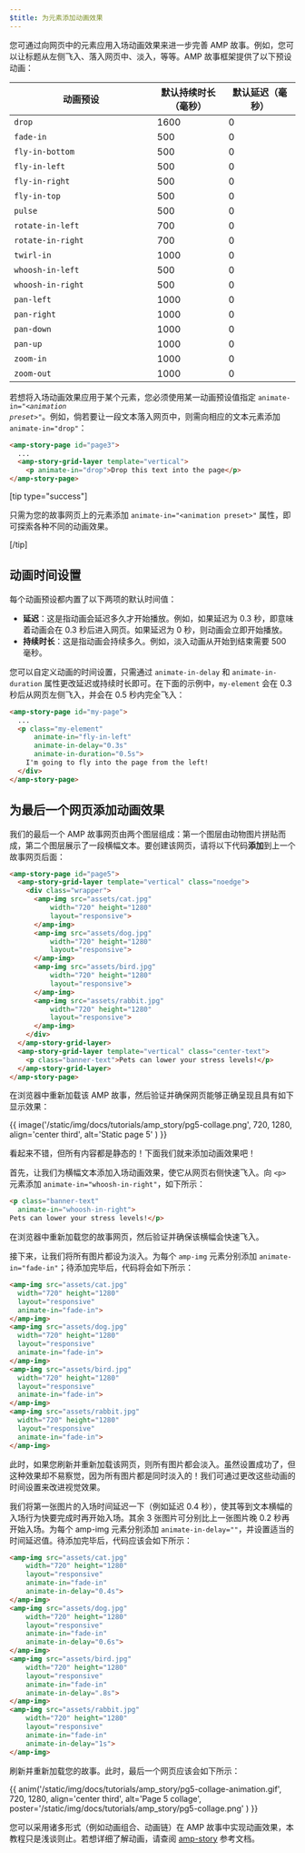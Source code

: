 ```yaml
---
$title: 为元素添加动画效果
---
```


您可通过向网页中的元素应用入场动画效果来进一步完善 AMP 故事。例如，您可以让标题从左侧飞入、落入网页中、淡入，等等。AMP 故事框架提供了以下预设动画：

<table>
<thead>
<tr>
  <th width="50%">动画预设</th>
  <th width="25%">默认持续时长（毫秒）</th>
  <th width="25%">默认延迟（毫秒）</th>
</tr>
</thead>
<tbody>
<tr>
  <td><code>drop</code></td>
  <td>1600</td>
  <td>0</td>
</tr>
<tr>
  <td><code>fade-in</code></td>
  <td>500</td>
  <td>0</td>
</tr>
<tr>
  <td><code>fly-in-bottom</code></td>
  <td>500</td>
  <td>0</td>
</tr>
<tr>
  <td><code>fly-in-left</code></td>
  <td>500</td>
  <td>0</td>
</tr>
<tr>
  <td><code>fly-in-right</code></td>
  <td>500</td>
  <td>0</td>
</tr>
<tr>
  <td><code>fly-in-top</code></td>
  <td>500</td>
  <td>0</td>
</tr>
<tr>
  <td><code>pulse</code></td>
  <td>500</td>
  <td>0</td>
</tr>
<tr>
  <td><code>rotate-in-left</code></td>
  <td>700</td>
  <td>0</td>
</tr>
<tr>
  <td><code>rotate-in-right</code></td>
  <td>700</td>
  <td>0</td>
</tr>
<tr>
  <td><code>twirl-in</code></td>
  <td>1000</td>
  <td>0</td>
</tr>
<tr>
  <td><code>whoosh-in-left</code></td>
  <td>500</td>
  <td>0</td>
</tr>
<tr>
  <td><code>whoosh-in-right</code></td>
  <td>500</td>
  <td>0</td>
</tr>
<tr>
  <td><code>pan-left</code></td>
  <td>1000</td>
  <td>0</td>
</tr>
<tr>
  <td><code>pan-right</code></td>
  <td>1000</td>
  <td>0</td>
</tr>
<tr>
  <td><code>pan-down</code></td>
  <td>1000</td>
  <td>0</td>
</tr>
<tr>
  <td><code>pan-up</code></td>
  <td>1000</td>
  <td>0</td>
</tr>
<tr>
  <td><code>zoom-in</code></td>
  <td>1000</td>
  <td>0</td>
</tr>
<tr>
  <td><code>zoom-out</code></td>
  <td>1000</td>
  <td>0</td>
</tr>
</tbody>
</table>

若想将入场动画效果应用于某个元素，您必须使用某一动画预设值指定 <code>animate-in="<em>&lt;animation preset></em>"</code>。例如，倘若要让一段文本落入网页中，则需向相应的文本元素添加 `animate-in="drop"`：

```html
<amp-story-page id="page3">
  ...
  <amp-story-grid-layer template="vertical">
    <p animate-in="drop">Drop this text into the page</p>
</amp-story-page>
```

[tip type="success"]

只需为您的故事网页上的元素添加 `animate-in="<animation preset>"` 属性，即可探索各种不同的动画效果。

[/tip]

## 动画时间设置

每个动画预设都内置了以下两项的默认时间值：

* **延迟**：这是指动画会延迟多久才开始播放。例如，如果延迟为 0.3 秒，即意味着动画会在 0.3 秒后进入网页。如果延迟为 0 秒，则动画会立即开始播放。
* **持续时长**：这是指动画会持续多久。例如，淡入动画从开始到结束需要 500 毫秒。

您可以自定义动画的时间设置，只需通过 `animate-in-delay` 和 `animate-in-duration` 属性更改延迟或持续时长即可。在下面的示例中，`my-element` 会在 0.3 秒后从网页左侧飞入，并会在 0.5 秒内完全飞入：

```html
<amp-story-page id="my-page">
  ...
  <p class="my-element"
      animate-in="fly-in-left"
      animate-in-delay="0.3s"
      animate-in-duration="0.5s">
    I'm going to fly into the page from the left!
  </div>
</amp-story-page>
```

## 为最后一个网页添加动画效果

我们的最后一个 AMP 故事网页由两个图层组成：第一个图层由动物图片拼贴而成，第二个图层展示了一段横幅文本。要创建该网页，请将以下代码**添加**到上一个故事网页后面：

```html
<amp-story-page id="page5">
  <amp-story-grid-layer template="vertical" class="noedge">
    <div class="wrapper">
      <amp-img src="assets/cat.jpg"
          width="720" height="1280"
          layout="responsive">
      </amp-img>
      <amp-img src="assets/dog.jpg"
          width="720" height="1280"
          layout="responsive">
      </amp-img>
      <amp-img src="assets/bird.jpg"
          width="720" height="1280"
          layout="responsive">
      </amp-img>
      <amp-img src="assets/rabbit.jpg"
          width="720" height="1280"
          layout="responsive">
      </amp-img>
    </div>
  </amp-story-grid-layer>
  <amp-story-grid-layer template="vertical" class="center-text">
    <p class="banner-text">Pets can lower your stress levels!</p>
  </amp-story-grid-layer>
</amp-story-page>
```
在浏览器中重新加载该 AMP 故事，然后验证并确保网页能够正确呈现且具有如下显示效果：

{{ image('/static/img/docs/tutorials/amp_story/pg5-collage.png', 720, 1280, align='center third', alt='Static page 5' ) }}

看起来不错，但所有内容都是静态的！下面我们就来添加动画效果吧！

首先，让我们为横幅文本添加入场动画效果，使它从网页右侧快速飞入。向 `<p>` 元素添加 `animate-in="whoosh-in-right"`，如下所示：

```html hl_lines="2"
<p class="banner-text"
  animate-in="whoosh-in-right">
Pets can lower your stress levels!</p>
```

在浏览器中重新加载您的故事网页，然后验证并确保该横幅会快速飞入。

接下来，让我们将所有图片都设为淡入。为每个 `amp-img` 元素分别添加 `animate-in="fade-in"`；待添加完毕后，代码将会如下所示：

```html hl_lines="4 9 14 19"
<amp-img src="assets/cat.jpg"
  width="720" height="1280"
  layout="responsive"
  animate-in="fade-in">
</amp-img>
<amp-img src="assets/dog.jpg"
  width="720" height="1280"
  layout="responsive"
  animate-in="fade-in">
</amp-img>
<amp-img src="assets/bird.jpg"
  width="720" height="1280"
  layout="responsive"
  animate-in="fade-in">
</amp-img>
<amp-img src="assets/rabbit.jpg"
  width="720" height="1280"
  layout="responsive"
  animate-in="fade-in">
</amp-img>
```


此时，如果您刷新并重新加载该网页，则所有图片都会淡入。虽然设置成功了，但这种效果却不易察觉，因为所有图片都是同时淡入的！我们可通过更改这些动画的时间设置来改进视觉效果。

我们将第一张图片的入场时间延迟一下（例如延迟 0.4 秒），使其等到文本横幅的入场行为快要完成时再开始入场。其余 3 张图片可分别比上一张图片晚 0.2 秒再开始入场。为每个 amp-img 元素分别添加 `animate-in-delay=""`，并设置适当的时间延迟值。待添加完毕后，代码应该会如下所示：

```html hl_lines="5 11 17 23"
<amp-img src="assets/cat.jpg"
    width="720" height="1280"
    layout="responsive"
    animate-in="fade-in"
    animate-in-delay="0.4s">
</amp-img>
<amp-img src="assets/dog.jpg"
    width="720" height="1280"
    layout="responsive"
    animate-in="fade-in"
    animate-in-delay="0.6s">
</amp-img>
<amp-img src="assets/bird.jpg"
    width="720" height="1280"
    layout="responsive"
    animate-in="fade-in"
    animate-in-delay=".8s">
</amp-img>
<amp-img src="assets/rabbit.jpg"
    width="720" height="1280"
    layout="responsive"
    animate-in="fade-in"
    animate-in-delay="1s">
</amp-img>

```

刷新并重新加载您的故事。此时，最后一个网页应该会如下所示：

{{ anim('/static/img/docs/tutorials/amp_story/pg5-collage-animation.gif', 720, 1280, align='center third', alt='Page 5 collage', poster='/static/img/docs/tutorials/amp_story/pg5-collage.png' ) }}

您可以采用诸多形式（例如动画组合、动画链）在 AMP 故事中实现动画效果，本教程只是浅谈则止。若想详细了解动画，请查阅 [amp-story](/zh_cn/docs/reference/components/amp-story.html#animations) 参考文档。

